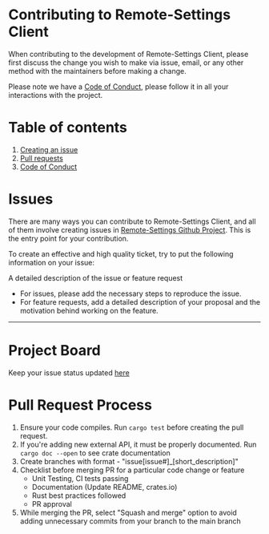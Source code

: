 # Contributing to Remote-Settings Client

When contributing to the development of Remote-Settings Client, please first discuss the change
you wish to make via issue, email, or any other method with the maintainers before
making a change.

Please note we have a [Code of Conduct](CODE-OF-CONDUCT), please follow it in all
your interactions with the project.

# Table of contents
1. [Creating an issue](#Issues)
2. [Pull requests](#pull-request-process)
3. [Code of Conduct](CODE-OF-CONDUCT)

# Issues

There are many ways you can contribute to Remote-Settings Client, and all of them involve creating issues
in [Remote-Settings Github Project](https://github.com/Vishwa-Mozilla/Remote-Settings-Client/issues). This is the
entry point for your contribution.

To create an effective and high quality ticket, try to put the following information on your
issue:

 A detailed description of the issue or feature request
  - For issues, please add the necessary steps to reproduce the issue.
  - For feature requests, add a detailed description of your proposal and the motivation behind working on the feature.

---

# Project Board 
Keep your issue status updated [here](https://github.com/Vishwa-Mozilla/Remote-Settings-Client/projects/1)

# Pull Request Process

1. Ensure your code compiles. Run `cargo test` before creating the pull request.
2. If you're adding new external API, it must be properly documented. Run `cargo doc --open` to see crate documentation 
3. Create branches with format - "issue[issue#]_[short_description]"
4. Checklist before merging PR for a particular code change or feature
   - Unit Testing, CI tests passing
   - Documentation (Update README, crates.io)
   - Rust best practices followed
   - PR approval
5. While merging the PR, select "Squash and merge" option to avoid adding unnecessary commits from your branch to the main branch
